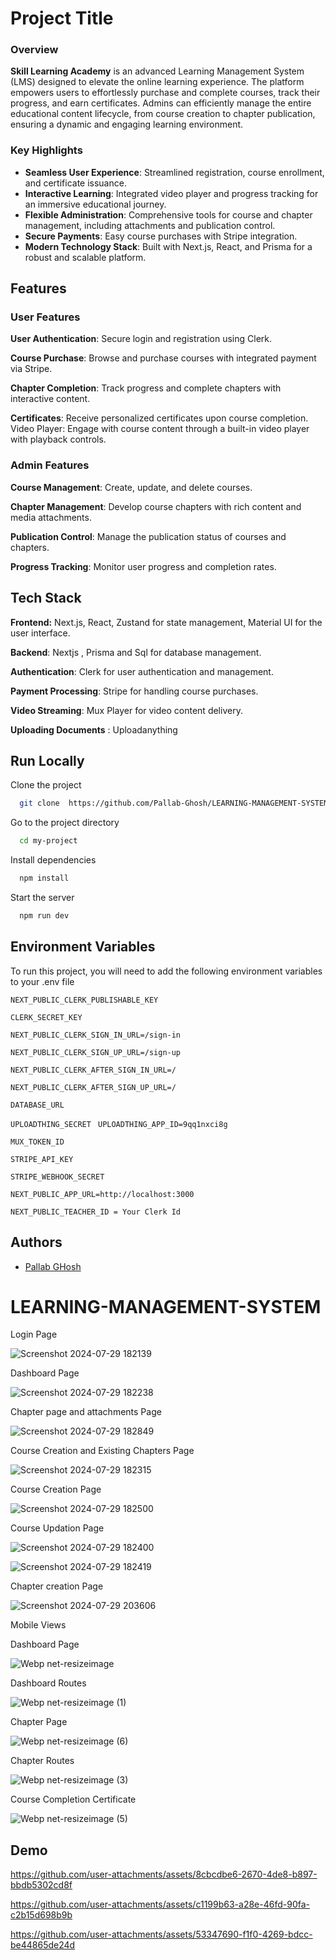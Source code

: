 
# Project Title

 ### Overview

**Skill Learning Academy**
 is an advanced Learning Management System (LMS) designed to elevate the online learning experience. The platform empowers users to effortlessly purchase and complete courses, track their progress, and earn certificates. Admins can efficiently manage the entire educational content lifecycle, from course creation to chapter publication, ensuring a dynamic and engaging learning environment.

### Key Highlights
- **Seamless User Experience**: Streamlined registration, course enrollment, and certificate issuance.
- **Interactive Learning**: Integrated video player and progress tracking for an immersive educational journey.
- **Flexible Administration**: Comprehensive tools for course and chapter management, including attachments and publication control.
- **Secure Payments**: Easy course purchases with Stripe integration.
- **Modern Technology Stack**: Built with Next.js, React, and Prisma for a robust and scalable platform.

## Features

   ### User Features
**User Authentication**: Secure login and registration using Clerk.

**Course Purchase**: Browse and purchase courses with integrated payment via Stripe.

**Chapter Completion**: Track progress and complete chapters with interactive content.

**Certificates**: Receive personalized certificates upon course completion.
Video Player: Engage with course content through a built-in video player with playback controls.

### Admin Features

**Course Management**: Create, update, and delete courses.

**Chapter Management**: Develop course chapters with rich content and media attachments.

**Publication Control**: Manage the publication status of courses and chapters.

**Progress Tracking**: Monitor user progress and completion rates.


## Tech Stack

**Frontend:** Next.js, React, Zustand for state management, Material UI for the user interface.

**Backend**: Nextjs , Prisma and Sql for database management.

**Authentication**: Clerk for user authentication and management.

**Payment Processing**: Stripe for handling course purchases.

**Video Streaming**: Mux Player for video content delivery.

**Uploading Documents** : Uploadanything


## Run Locally

Clone the project

```bash
  git clone  https://github.com/Pallab-Ghosh/LEARNING-MANAGEMENT-SYSTEM.git
```

Go to the project directory

```bash
  cd my-project
```

Install dependencies

```bash
  npm install
```

Start the server

```bash
  npm run dev
```


## Environment Variables

To run this project, you will need to add the following environment variables to your .env file

  `NEXT_PUBLIC_CLERK_PUBLISHABLE_KEY`

`CLERK_SECRET_KEY`

`NEXT_PUBLIC_CLERK_SIGN_IN_URL=/sign-in`

`NEXT_PUBLIC_CLERK_SIGN_UP_URL=/sign-up`

`NEXT_PUBLIC_CLERK_AFTER_SIGN_IN_URL=/`

`NEXT_PUBLIC_CLERK_AFTER_SIGN_UP_URL=/`


 
 

`DATABASE_URL` 



`UPLOADTHING_SECRET `
`UPLOADTHING_APP_ID=9qq1nxci8g`


`MUX_TOKEN_ID`

`STRIPE_API_KEY`

`STRIPE_WEBHOOK_SECRET`

`NEXT_PUBLIC_APP_URL=http://localhost:3000`

`NEXT_PUBLIC_TEACHER_ID = Your Clerk Id `  

 
 


## Authors

- [Pallab GHosh](https://www.github.com/Pallab-Ghosh)

 # LEARNING-MANAGEMENT-SYSTEM

Login Page

![Screenshot 2024-07-29 182139](https://github.com/user-attachments/assets/d0788ad7-127b-49cd-b576-d2f6ce8bd663)

Dashboard Page

![Screenshot 2024-07-29 182238](https://github.com/user-attachments/assets/eb8f1d1c-392f-4898-a847-60da75075ba2)


Chapter page and attachments Page

![Screenshot 2024-07-29 182849](https://github.com/user-attachments/assets/a809fa89-088f-44c2-ae66-900568aa591a)

Course Creation and Existing Chapters Page

![Screenshot 2024-07-29 182315](https://github.com/user-attachments/assets/edcd55e5-850c-4c8f-9220-b631c697b3db)


Course Creation Page

![Screenshot 2024-07-29 182500](https://github.com/user-attachments/assets/d0d1b45b-a6a0-4685-a35f-231edd0a2256)

 Course Updation Page
 
 ![Screenshot 2024-07-29 182400](https://github.com/user-attachments/assets/fc7dd024-036d-4a32-85fa-9bc3b9741491)


![Screenshot 2024-07-29 182419](https://github.com/user-attachments/assets/5cac6133-1af4-4406-a87b-e5c353bc8df0)


Chapter creation Page

![Screenshot 2024-07-29 203606](https://github.com/user-attachments/assets/cdc59c6b-82db-49d7-9c64-2d28773acaf8)


Mobile Views

Dashboard Page

![Webp net-resizeimage](https://github.com/user-attachments/assets/858b0ea1-9762-4a17-8f78-fdb81748d3eb)

Dashboard Routes

![Webp net-resizeimage (1)](https://github.com/user-attachments/assets/08dd6fad-ddff-4b26-ae55-b737d7ee7c58)

Chapter Page

![Webp net-resizeimage (6)](https://github.com/user-attachments/assets/e5fd4450-394d-44f9-822f-83a8a75be6be)

Chapter Routes

![Webp net-resizeimage (3)](https://github.com/user-attachments/assets/d38f59fe-1f43-4e5f-9a0b-2b94f968eca9)

Course Completion Certificate

![Webp net-resizeimage (5)](https://github.com/user-attachments/assets/d165a107-f73a-49b4-8af6-e3868b6e4b37)


## Demo

https://github.com/user-attachments/assets/8cbcdbe6-2670-4de8-b897-bbdb5302cd8f

https://github.com/user-attachments/assets/c1199b63-a28e-46fd-90fa-c2b15d698b9b

https://github.com/user-attachments/assets/53347690-f1f0-4269-bdcc-be44865de24d



